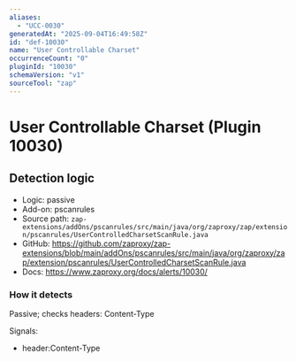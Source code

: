 ```yaml
---
aliases:
  - "UCC-0030"
generatedAt: "2025-09-04T16:49:58Z"
id: "def-10030"
name: "User Controllable Charset"
occurrenceCount: "0"
pluginId: "10030"
schemaVersion: "v1"
sourceTool: "zap"
---
```


# User Controllable Charset (Plugin 10030)

## Detection logic

- Logic: passive
- Add-on: pscanrules
- Source path: `zap-extensions/addOns/pscanrules/src/main/java/org/zaproxy/zap/extension/pscanrules/UserControlledCharsetScanRule.java`
- GitHub: https://github.com/zaproxy/zap-extensions/blob/main/addOns/pscanrules/src/main/java/org/zaproxy/zap/extension/pscanrules/UserControlledCharsetScanRule.java
- Docs: https://www.zaproxy.org/docs/alerts/10030/

### How it detects

Passive; checks headers: Content-Type

Signals:
- header:Content-Type

